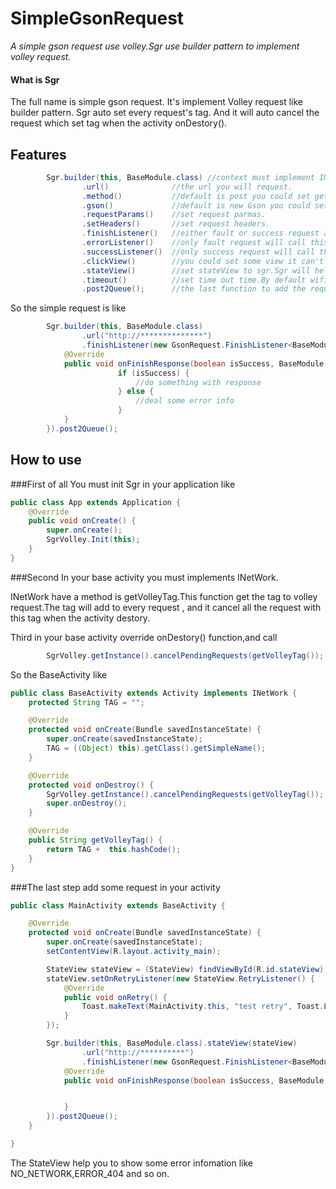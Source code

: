 # SimpleGsonRequest
*A simple gson request use volley.Sgr use builder pattern to implement volley request.*


#### What is Sgr
The full name is simple gson request.
It's implement Volley request like builder pattern.
Sgr auto set every request's tag.
And it will auto cancel the request which set tag when the activity onDestory().

## Features

```java
        Sgr.builder(this, BaseModule.class) //context must implement INetWork,it will auto to set the request tag.Or you can use .tag() function to set tag.
                .url()              //the url you will request.
                .method()           //default is post you could set get or post.
                .gson()             //default is new Gson you could set it as you want.
                .requestParams()    //set request parmas.
                .setHeaders()       //set request headers.
                .finishListener()   //either fault or success request all will callback this function
                .errorListener()    //only fault request will call this function
                .successListener()  //only success request will call this function
                .clickView()        //you could set some view it can't double click when the request is not return
                .stateView()        //set stateView to sgr.Sgr will help to show some http state
                .timeout()          //set time out time.By default wifi is 15' others is 60'
                .post2Queue();      //the last function to add the request to queue
```

So the simple request is like

```java
        Sgr.builder(this, BaseModule.class)
                .url("http://**************")
                .finishListener(new GsonRequest.FinishListener<BaseModule>() {
            @Override
            public void onFinishResponse(boolean isSuccess, BaseModule response, VolleyError error) {
                        if (isSuccess) {
                            //do something with response
                        } else {
                            //deal some error info
                        }
            }
        }).post2Queue();
```

## How to use

###First of all
You must init Sgr in your application like

```java
public class App extends Application {
    @Override
    public void onCreate() {
        super.onCreate();
        SgrVolley.Init(this);
    }
}
```

###Second 
In your base activity you must implements INetWork.

  INetWork have a method is getVolleyTag.This function get the tag to volley request.The tag will add to every request , and it cancel all the request with this tag when the activity destory.

Third in your base activity override onDestory() function,and call 

```java
        SgrVolley.getInstance().cancelPendingRequests(getVolleyTag());
```

So the BaseActivity like

```java
public class BaseActivity extends Activity implements INetWork {
    protected String TAG = "";

    @Override
    protected void onCreate(Bundle savedInstanceState) {
        super.onCreate(savedInstanceState);
        TAG = ((Object) this).getClass().getSimpleName();
    }

    @Override
    protected void onDestroy() {
        SgrVolley.getInstance().cancelPendingRequests(getVolleyTag());
        super.onDestroy();
    }

    @Override
    public String getVolleyTag() {
        return TAG +  this.hashCode();
    }
}
```

###The last step 
add some request in your activity

```java
public class MainActivity extends BaseActivity {

    @Override
    protected void onCreate(Bundle savedInstanceState) {
        super.onCreate(savedInstanceState);
        setContentView(R.layout.activity_main);

        StateView stateView = (StateView) findViewById(R.id.stateView);
        stateView.setOnRetryListener(new StateView.RetryListener() {
            @Override
            public void onRetry() {
                Toast.makeText(MainActivity.this, "test retry", Toast.LENGTH_SHORT).show();
            }
        });

        Sgr.builder(this, BaseModule.class).stateView(stateView)
                .url("http://**********")
                .finishListener(new GsonRequest.FinishListener<BaseModule>() {
            @Override
            public void onFinishResponse(boolean isSuccess, BaseModule response, VolleyError error) {


            }
        }).post2Queue();
    }

}
```

The StateView help you to show some error infomation like NO_NETWORK,ERROR_404 and so on.

